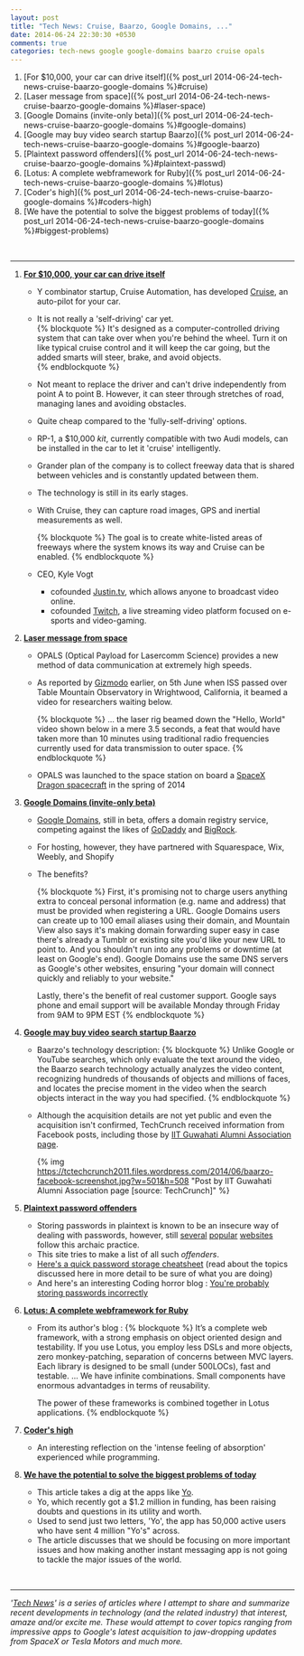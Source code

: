 ```yaml
---
layout: post
title: "Tech News: Cruise, Baarzo, Google Domains, ..."
date: 2014-06-24 22:30:30 +0530
comments: true
categories: tech-news google google-domains baarzo cruise opals
---
```

1. [For $10,000, your car can drive itself]({% post_url 2014-06-24-tech-news-cruise-baarzo-google-domains %}#cruise)
2. [Laser message from space]({% post_url 2014-06-24-tech-news-cruise-baarzo-google-domains %}#laser-space)
3. [Google Domains (invite-only beta)]({% post_url 2014-06-24-tech-news-cruise-baarzo-google-domains %}#google-domains)
4. [Google may buy video search startup Baarzo]({% post_url 2014-06-24-tech-news-cruise-baarzo-google-domains %}#google-baarzo)
5. [Plaintext password offenders]({% post_url 2014-06-24-tech-news-cruise-baarzo-google-domains %}#plaintext-passwd)
6. [Lotus: A complete webframework for Ruby]({% post_url 2014-06-24-tech-news-cruise-baarzo-google-domains %}#lotus)
7. [Coder's high]({% post_url 2014-06-24-tech-news-cruise-baarzo-google-domains %}#coders-high)
8. [We have the potential to solve the biggest problems of today]({% post_url 2014-06-24-tech-news-cruise-baarzo-google-domains %}#biggest-problems)
<!--more-->


&nbsp;
&nbsp;

------------

1. <a name='cruise'></a>**[For $10,000, your car can drive
   itself](http://www.theverge.com/2014/6/23/5834604/cruise-trying-to-reinvent-cruise-control-to-steer-brake-and-actually-drive-you)**
    - Y combinator startup, Cruise Automation, has developed
      [Cruise](http://www.getcruise.com/), an auto-pilot for your car.
    - It is not really a 'self-driving' car yet.  
      {% blockquote %} 
      It's designed as a computer-controlled driving system that can take over when
      you're behind the wheel. Turn it on like typical cruise control and it
      will keep the car going, but the added smarts will steer, brake, and
      avoid objects.  
      {% endblockquote %}
    - Not meant to replace the driver and can't drive independently from point
      A to point B. However, it can steer through stretches of road, managing
      lanes and avoiding obstacles.
    - Quite cheap compared to the 'fully-self-driving' options. 
    - RP-1, a $10,000 _kit_, currently compatible with two Audi models, can be
      installed in the car to let it 'cruise' intelligently.
    - Grander plan of the company is to collect freeway data that is shared
      between vehicles
      and is constantly updated between them.
    - The technology is still in its early stages.
    - With Cruise, they can capture road images, GPS and inertial measurements
      as well. 

      {% blockquote %}
      The goal is to create white-listed areas of freeways where the system knows its way and Cruise can be enabled.
      {% endblockquote %}
    - CEO, Kyle Vogt 
        - cofounded [Justin.tv](http://www.justin.tv/), which allows anyone to
          broadcast video online.
        - cofounded [Twitch](http://www.twitch.tv/), a live streaming video platform 
          focused on e-sports and video-gaming.


2. <a name='laser-space'></a>**[Laser message from space](http://science.nasa.gov/science-news/science-at-nasa/2014/18jun_opals/)**
    - OPALS (Optical Payload for Lasercomm Science) provides a new method 
      of data communication at extremely high speeds.
    - As reported by [Gizmodo](http://gizmodo.com/nasa-used-a-space-laser-to-download-video-from-orbit-at-1587523627) earlier, on 5th June when ISS passed 
      over Table Mountain Observatory in Wrightwood, California, it beamed 
      a video for researchers waiting below.

      {% blockquote %}
      ... the laser rig beamed down the "Hello, World" video shown below in a mere 3.5 seconds, a feat that would have taken more than 10 minutes using traditional radio frequencies currently used for data transmission to outer space.
      {% endblockquote %}
    - OPALS was launched to the space station on board a [SpaceX Dragon spacecraft](http://www.spacex.com/dragon)
      in the spring of 2014


3. <a name="google-domains"></a>**[Google Domains (invite-only beta)](http://www.theverge.com/2014/6/23/5835560/google-launches-domain-registration-service)**
    - [Google Domains](http://domains.google.com/about/), still in beta, offers 
      a domain registry service, competing against the likes of [GoDaddy](http://godaddy.com/)
      and [BigRock](http://www.bigrock.in/).
    - For hosting, however, they have partnered with Squarespace, Wix, Weebly, and Shopify
    - The benefits?
      
      {% blockquote %}
       First, it's promising not to charge users anything extra to conceal personal information (e.g. name and address) that must be provided when registering a URL. Google Domains users can create up to 100 email aliases using their domain, and Mountain View also says it's making domain forwarding super easy in case there's already a Tumblr or existing site you'd like your new URL to point to. And you shouldn't run into any problems or downtime (at least on Google's end). Google Domains use the same DNS servers as Google's other websites, ensuring "your domain will connect quickly and reliably to your website."

       Lastly, there's the benefit of real customer support. Google says phone and email support will be available Monday through Friday from 9AM to 9PM EST
      {% endblockquote %}


4. <a name='google-baarzo'></a>**[Google may buy video search startup Baarzo](http://techcrunch.com/2014/06/21/google-buying-baarzo/)**
    - Baarzo's technology description:
      {% blockquote %}
      Unlike Google or YouTube searches, which only evaluate the text around the video, the Baarzo search technology actually analyzes the video content, recognizing hundreds of thousands of objects and millions of faces, and locates the precise moment in the video when the search objects interact in the way you had specified.
      {% endblockquote %}
    - Although the acquisition details are not yet public and even the acquisition
      isn't confirmed, TechCrunch received information from Facebook posts, 
      including those by [IIT Guwahati Alumni Association page](https://www.facebook.com/IITG.Alumni/posts/672681839483630).

      {% img https://tctechcrunch2011.files.wordpress.com/2014/06/baarzo-facebook-screenshot.jpg?w=501&h=508 "Post by IIT Guwahati Alumni Association page [source: TechCrunch]" %}
    


5. <a name='plaintext-passwd'></a>**[Plaintext password offenders](http://plaintextoffenders.com/)**
    - Storing passwords in plaintext is known to be an insecure way of dealing
      with passwords, however, still
      [several](http://techland.time.com/2011/06/02/new-sony-hack-claims-one-million-user-passwords/)
      [popular](http://blog.codinghorror.com/the-dirty-truth-about-web-passwords/)
      [websites](http://www.theregister.co.uk/2011/06/08/password_re_use_survey/)
      follow this archaic practice.
    - This site tries to make a list of all such _offenders_. 
    - [Here's a quick password storage
      cheatsheet](https://www.owasp.org/index.php/Password_Storage_Cheat_Sheet)
      (read about the topics discussed here in more detail to be sure of what
      you are doing)
    - And here's an interesting Coding horror blog : [You're probably storing
      passwords
      incorrectly](http://blog.codinghorror.com/youre-probably-storing-passwords-incorrectly/)


6. <a name='lotus'></a>**[Lotus: A complete webframework for Ruby](http://lotusrb.org/)**
    - From its author's blog : 
      {% blockquote %}
      It’s a complete web framework, with a strong emphasis on object oriented design and testability. If you use Lotus, you employ less DSLs and more objects, zero monkey-patching, separation of concerns between MVC layers. Each library is designed to be small (under 500LOCs), fast and testable.
      ...
      We have infinite combinations. Small components have enormous advantadges in terms of reusability.

      The power of these frameworks is combined together in Lotus applications.
      {% endblockquote %}


7. <a name='coders-high'></a>**[Coder's high](http://www.slate.com/articles/technology/technology/2014/06/coder_s_high_the_intense_feeling_of_absorption_exclusive_to_programmers.html)**
    - An interesting reflection on the 'intense feeling of absorption'
      experienced while programming.


8. <a name='biggest-problems'></a>**[We have the potential to solve the biggest problems of today](http://www.christophmccann.com/blog/2014/6/23/we-have-the-potential-to-solve-the-biggest-problems-of-today)**
    - This article takes a dig at the apps like [Yo](http://techcrunch.com/2014/06/18/yo-yo/).
    - Yo, which recently got a $1.2 million in funding, has been raising
      doubts and questions in its utility and worth.
    - Used to send just two letters, 'Yo', the app has 50,000 active users 
      who have sent 4 million "Yo's" across.
    - The article discusses that we should be focusing on more important issues
      and how making another instant messaging app is not going to tackle 
      the major issues of the world.


&nbsp;
&nbsp;

----
*'[Tech News](/techblog/categories/tech-news)' is a series of articles where I attempt to share and summarize
recent developments in technology (and the related industry) that interest,
amaze and/or excite me. These would attempt to cover topics ranging from impressive 
apps to Google's latest acquisition to jaw-dropping updates from SpaceX or Tesla Motors
and much more.*

